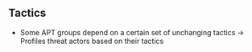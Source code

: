 ## Tactics
- Some APT groups depend on a certain set of unchanging tactics -> Profiles threat actors based on their tactics